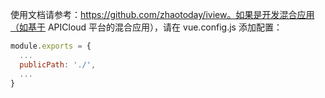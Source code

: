 使用文档请参考：https://github.com/zhaotoday/iview。如果是开发混合应用（如基于 APICloud 平台的混合应用），请在 vue.config.js 添加配置：
```js
module.exports = {
  ...
  publicPath: './',
  ...
}
```

